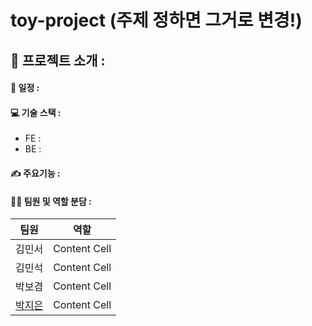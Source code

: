 # toy-project (주제 정하면 그거로 변경!)

## 📌 프로젝트 소개 : 

#### 📅 일정 : 

#### 💻 기술 스택 :
* FE :
* BE :

#### ✍️ 주요기능 : 

#### 👩‍💻  팀원 및 역할 분담 :
| 팀원 | 역할 |
| :------------: | :-------------: |
| 김민서 | Content Cell  |
| 김민석 | Content Cell  |
| 박보겸 | Content Cell  |
| [박지은](https://github.com/zeunxx) | Content Cell  |


